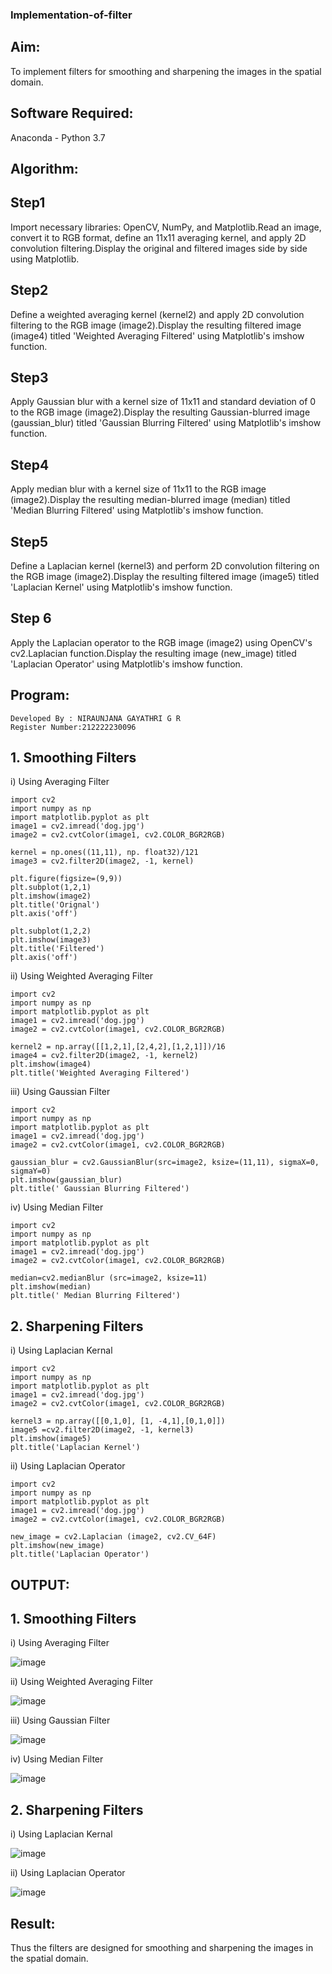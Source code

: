 ###  Implementation-of-filter

## Aim:
To implement filters for smoothing and sharpening the images in the spatial domain.

## Software Required:
Anaconda - Python 3.7

## Algorithm:
## Step1
Import necessary libraries: OpenCV, NumPy, and Matplotlib.Read an image, convert it to RGB format, define an 11x11 averaging kernel, and apply 2D convolution filtering.Display the original and filtered images side by side using Matplotlib.
## Step2
Define a weighted averaging kernel (kernel2) and apply 2D convolution filtering to the RGB image (image2).Display the resulting filtered image (image4) titled 'Weighted Averaging Filtered' using Matplotlib's imshow function.
## Step3
Apply Gaussian blur with a kernel size of 11x11 and standard deviation of 0 to the RGB image (image2).Display the resulting Gaussian-blurred image (gaussian_blur) titled 'Gaussian Blurring Filtered' using Matplotlib's imshow function.
## Step4
Apply median blur with a kernel size of 11x11 to the RGB image (image2).Display the resulting median-blurred image (median) titled 'Median Blurring Filtered' using Matplotlib's imshow function.
## Step5
Define a Laplacian kernel (kernel3) and perform 2D convolution filtering on the RGB image (image2).Display the resulting filtered image (image5) titled 'Laplacian Kernel' using Matplotlib's imshow function.
## Step 6
Apply the Laplacian operator to the RGB image (image2) using OpenCV's cv2.Laplacian function.Display the resulting image (new_image) titled 'Laplacian Operator' using Matplotlib's imshow function.

## Program:
```
Developed By : NIRAUNJANA GAYATHRI G R
Register Number:212222230096
```
## 1. Smoothing Filters

i) Using Averaging Filter
```
import cv2
import numpy as np
import matplotlib.pyplot as plt
image1 = cv2.imread('dog.jpg')
image2 = cv2.cvtColor(image1, cv2.COLOR_BGR2RGB)

kernel = np.ones((11,11), np. float32)/121
image3 = cv2.filter2D(image2, -1, kernel)

plt.figure(figsize=(9,9))
plt.subplot(1,2,1)
plt.imshow(image2)
plt.title('Orignal')
plt.axis('off')

plt.subplot(1,2,2)
plt.imshow(image3)
plt.title('Filtered')
plt.axis('off')
```
ii) Using Weighted Averaging Filter
```
import cv2
import numpy as np
import matplotlib.pyplot as plt
image1 = cv2.imread('dog.jpg')
image2 = cv2.cvtColor(image1, cv2.COLOR_BGR2RGB)

kernel2 = np.array([[1,2,1],[2,4,2],[1,2,1]])/16
image4 = cv2.filter2D(image2, -1, kernel2)
plt.imshow(image4)
plt.title('Weighted Averaging Filtered')
```
iii) Using Gaussian Filter
```
import cv2
import numpy as np
import matplotlib.pyplot as plt
image1 = cv2.imread('dog.jpg')
image2 = cv2.cvtColor(image1, cv2.COLOR_BGR2RGB)

gaussian_blur = cv2.GaussianBlur(src=image2, ksize=(11,11), sigmaX=0, sigmaY=0)
plt.imshow(gaussian_blur)
plt.title(' Gaussian Blurring Filtered')
```
iv) Using Median Filter
```
import cv2
import numpy as np
import matplotlib.pyplot as plt
image1 = cv2.imread('dog.jpg')
image2 = cv2.cvtColor(image1, cv2.COLOR_BGR2RGB)

median=cv2.medianBlur (src=image2, ksize=11)
plt.imshow(median)
plt.title(' Median Blurring Filtered')
```
## 2. Sharpening Filters

i) Using Laplacian Kernal
```
import cv2
import numpy as np
import matplotlib.pyplot as plt
image1 = cv2.imread('dog.jpg')
image2 = cv2.cvtColor(image1, cv2.COLOR_BGR2RGB)

kernel3 = np.array([[0,1,0], [1, -4,1],[0,1,0]])
image5 =cv2.filter2D(image2, -1, kernel3)
plt.imshow(image5)
plt.title('Laplacian Kernel')
```
ii) Using Laplacian Operator
```
import cv2
import numpy as np
import matplotlib.pyplot as plt
image1 = cv2.imread('dog.jpg')
image2 = cv2.cvtColor(image1, cv2.COLOR_BGR2RGB)

new_image = cv2.Laplacian (image2, cv2.CV_64F)
plt.imshow(new_image)
plt.title('Laplacian Operator')
```
## OUTPUT:
## 1. Smoothing Filters

i) Using Averaging Filter

![image](https://github.com/niraunjana/Implementation-of-filter/assets/119395610/91a9c651-243c-45a3-a792-f43d8adb17f9)



ii) Using Weighted Averaging Filter

![image](https://github.com/niraunjana/Implementation-of-filter/assets/119395610/1f5b5d12-4b26-4da7-bd87-c28bfc69b25d)



iii) Using Gaussian Filter

![image](https://github.com/niraunjana/Implementation-of-filter/assets/119395610/40113313-0e9e-47b7-a30f-551cdd1f7f18)



iv) Using Median Filter

![image](https://github.com/niraunjana/Implementation-of-filter/assets/119395610/22c77b50-e53a-46e9-92e9-804522c11931)


## 2. Sharpening Filters

i) Using Laplacian Kernal

![image](https://github.com/niraunjana/Implementation-of-filter/assets/119395610/3f182d0d-acd5-47ab-9606-284ed97c81e2)


ii) Using Laplacian Operator

![image](https://github.com/niraunjana/Implementation-of-filter/assets/119395610/10e85595-7cad-4f41-95b8-9a25fc363a29)


## Result:
Thus the filters are designed for smoothing and sharpening the images in the spatial domain.
